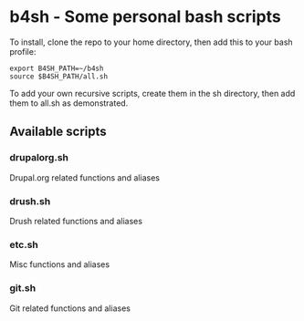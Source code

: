 b4sh - Some personal bash scripts
================================================================================

To install, clone the repo to your home directory, then add this to your bash profile:

    export B4SH_PATH=~/b4sh
    source $B4SH_PATH/all.sh

To add your own recursive scripts, create them in the sh directory, then add
them to all.sh as demonstrated.

Available scripts
--------------------------------------------------------------------------------

### drupalorg.sh
Drupal.org related functions and aliases

### drush.sh
Drush related functions and aliases

### etc.sh
Misc functions and aliases

### git.sh
Git related functions and aliases
  